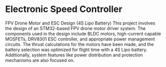 # Electronic Speed Controller
 FPV Drone Motor and ESC Design (4S Lipo Battery) This project involves the design of an STM32-based FPV drone motor driver system. The components used in the design include BLDC motors, high-current capable MOSFETs, DRV8301 ESC controller, and appropriate power management circuits. The thrust calculations for the motors have been made, and the battery selection was optimized for flight time with a 4S Lipo battery. Additionally, system features like power distribution and protection mechanisms are also focused on.
